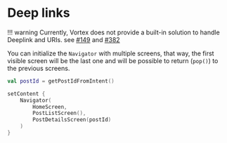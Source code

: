 # Deep links

!!! warning
    Currently, Vortex does not provide a built-in solution to handle Deeplink and URIs. see [#149](https://github.com/adrielcafe/voyager/issues/149) and [#382](https://github.com/adrielcafe/voyager/issues/382)

You can initialize the `Navigator` with multiple screens, that way, the first visible screen will be the last one and will be possible to return (`pop()`) to the previous screens.

```kotlin
val postId = getPostIdFromIntent()

setContent {
    Navigator(
        HomeScreen,
        PostListScreen(),
        PostDetailsScreen(postId)
    )
}
```

